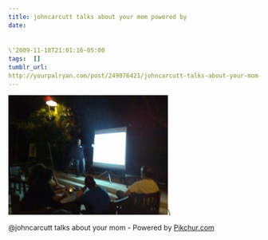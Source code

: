 ```yaml
---
title: johncarcutt talks about your mom powered by
date:


\'2009-11-18T21:01:16-05:00 
tags:  [] 
tumblr_url:
http://yourpalryan.com/post/249076421/johncarcutt-talks-about-your-mom-powered-by
---
```

![](/assets/images/tumblr/tumblr_ktc2y38IWD1qz77obo1_400.jpg)\

\@johncarcutt talks about your mom - Powered by
[Pikchur.com](http://Pikchur.com)
